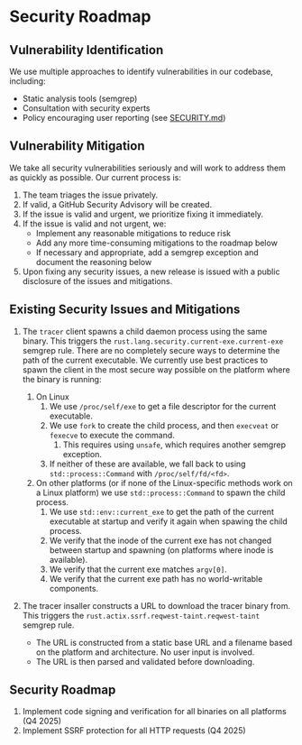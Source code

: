 # Security Roadmap

## Vulnerability Identification

We use multiple approaches to identify vulnerabilities in our codebase, including:

* Static analysis tools (semgrep)
* Consultation with security experts
* Policy encouraging user reporting (see [SECURITY.md](../SECURITY.md))

## Vulnerability Mitigation

We take all security vulnerabilities seriously and will work to address them as quickly as possible. Our current process is:

1. The team triages the issue privately.
2. If valid, a GitHub Security Advisory will be created.
3. If the issue is valid and urgent, we prioritize fixing it immediately.
4. If the issue is valid and not urgent, we:
    * Implement any reasonable mitigations to reduce risk
    * Add any more time-consuming mitigations to the roadmap below
    * If necessary and appropriate, add a semgrep exception and document the reasoning below
5. Upon fixing any security issues, a new release is issued with a public disclosure of the issues and mitigations.

## Existing Security Issues and Mitigations

1. The `tracer` client spawns a child daemon process using the same binary. This triggers the `rust.lang.security.current-exe.current-exe` semgrep rule. There are no completely secure ways to determine the path of the current executable. We currently use best practices to spawn the client in the most secure way possible on the platform where the binary is running:
   1. On Linux
      1. We use `/proc/self/exe` to get a file descriptor for the current executable.
      2. We use `fork` to create the child process, and then `execveat` or `fexecve` to execute the command.
         1. This requires using `unsafe`, which requires another semgrep exception.
      3. If neither of these are available, we fall back to using `std::process::Command` with `/proc/self/fd/<fd>`.
   2. On other platforms (or if none of the Linux-specific methods work on a Linux platform) we use `std::process::Command` to spawn the child process.
      1. We use `std::env::current_exe` to get the path of the current executable at startup and verify it again when spawing the child process.
      2. We verify that the inode of the current exe has not changed between startup and spawning (on platforms where inode is available).
      3. We verify that the current exe matches `argv[0]`.
      4. We verify that the current exe path has no world-writable components.

2. The tracer insaller constructs a URL to download the tracer binary from. This triggers the `rust.actix.ssrf.reqwest-taint.reqwest-taint` semgrep rule.
   * The URL is constructed from a static base URL and a filename based on the platform and architecture. No user input is involved.
   * The URL is then parsed and validated before downloading.

## Security Roadmap

1. Implement code signing and verification for all binaries on all platforms (Q4 2025)
2. Implement SSRF protection for all HTTP requests (Q4 2025)